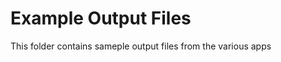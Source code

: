 Example Output Files
====================
This folder contains sameple output files from the various apps
